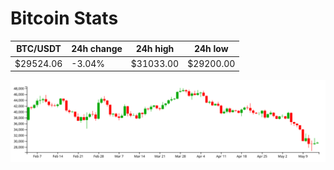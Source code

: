 # Bitcoin Stats

BTC/USDT|24h change|24h high|24h low|
|---|---|---|---|
|$29524.06|-3.04%|$31033.00|$29200.00|

<img src="./chart.svg">
